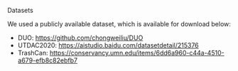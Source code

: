 Datasets

We used a publicly available dataset, which is available for download below:  
* DUO:    https://github.com/chongweiliu/DUO
* UTDAC2020:     https://aistudio.baidu.com/datasetdetail/215376
* TrashCan:    https://conservancy.umn.edu/items/6dd6a960-c44a-4510-a679-efb8c82ebfb7

